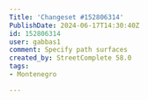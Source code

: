 ```yaml
---
Title: 'Changeset #152806314'
PublishDate: 2024-06-17T14:30:40Z
id: 152806314
user: gabbas1
comment: Specify path surfaces
created_by: StreetComplete 58.0
tags:
- Montenegro

---
```

